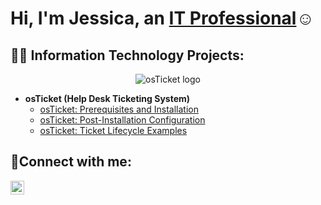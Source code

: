 <h1>Hi, I'm Jessica, an <a href="[https://linkedin.com/in/Josh](https://www.linkedin.com/in/jessica-osborne-b0023811a?lipi=urn%3Ali%3Apage%3Ad_flagship3_profile_view_base_contact_details%3BHbLoMXrVQjurqIC7xa76bw%3D%3D)">IT Professional</a>☺</h1>

<h2>👨‍💻 Information Technology Projects:</h2>

<p align="center">
<img src="https://i.imgur.com/zeRAsrN.png" alt="osTicket logo"/>
</p>

- <b>osTicket (Help Desk Ticketing System)</b>
  - [osTicket: Prerequisites and Installation](https://github.com/josborne80/osticket-prereqs)
  - [osTicket: Post-Installation Configuration](https://github.com/josborne80/post-install-config)
  - [osTicket: Ticket Lifecycle Examples](https://github.com/josborne80/ticket-lifecycle)


<h2>🤳Connect with me:</h2>

[<img align="left" alt="Josh | LinkedIn" width="22px" src="https://cdn.jsdelivr.net/npm/simple-icons@v3/icons/linkedin.svg" />][linkedin]

[linkedin]:https://www.linkedin.com/in/jessica-osborne-b0023811a?lipi=urn%3Ali%3Apage%3Ad_flagship3_profile_view_base_contact_details%3BHbLoMXrVQjurqIC7xa76bw%3D%3D
